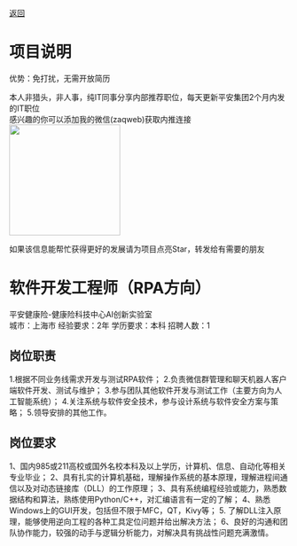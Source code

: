 [返回](../../)

# 项目说明

优势：免打扰，无需开放简历

本人非猎头，非人事，纯IT同事分享内部推荐职位，每天更新平安集团2个月内发的IT职位  
感兴趣的你可以添加我的微信(zaqweb)获取内推连接  
<img src="https://github.com/zaqweb/PA-IT-JOBS/blob/master/WechatICode.jpeg"  height="200" width="200">

如果该信息能帮忙获得更好的发展请为项目点亮Star，转发给有需要的朋友

# 软件开发工程师（RPA方向）
平安健康险-健康险科技中心AI创新实验室  
城市：上海市 经验要求：2年 学历要求：本科  招聘人数：1

## 岗位职责
1.根据不同业务线需求开发与测试RPA软件；
2.负责微信群管理和聊天机器人客户端软件开发、测试与维护；
3.参与团队其他软件开发与测试工作（主要方向为人工智能系统）；
4.关注系统与软件安全技术，参与设计系统与软件安全方案与策略；
5.领导安排的其他工作。

## 岗位要求
1、国内985或211高校或国外名校本科及以上学历，计算机、信息、自动化等相关专业毕业； 
2、具有扎实的计算机基础，理解操作系统的基本原理，理解进程间通信以及对动态链接库（DLL）的工作原理； 
3、具有系统编程经验或能力，熟悉数据结构和算法，熟练使用Python/C++，对汇编语言有一定的了解；
4、熟悉Windows上的GUI开发，包括但不限于MFC，QT，Kivy等；
5. 了解DLL注入原理，能够使用逆向工程的各种工具定位问题并给出解决方法；
6、良好的沟通和团队协作能力，较强的动手与逻辑分析能力，对解决具有挑战性问题充满激情。




